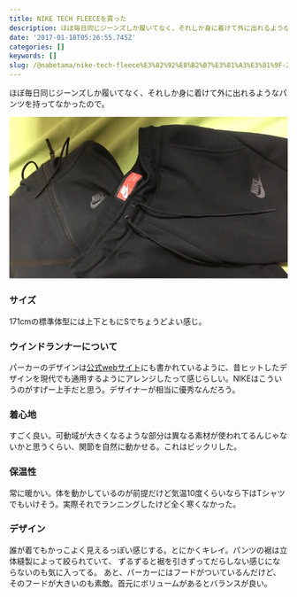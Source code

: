 ```yaml
---
title: NIKE TECH FLEECEを買った
description: ほぼ毎日同じジーンズしか履いてなく、それしか身に着けて外に出れるようなパンツを持ってなかったので。
date: '2017-01-18T05:26:55.745Z'
categories: []
keywords: []
slug: /@nabetama/nike-tech-fleece%E3%82%92%E8%B2%B7%E3%81%A3%E3%81%9F-2f5ac72650a3
---
```


ほぼ毎日同じジーンズしか履いてなく、それしか身に着けて外に出れるようなパンツを持ってなかったので。

![](1.jpg)

### サイズ

171cmの標準体型には上下ともにSでちょうどよい感じ。

### ウインドランナーについて

パーカーのデザインは[公式webサイト](http://store.nike.com/jp/ja_jp/pd/%E3%83%8A%E3%82%A4%E3%82%AD-%E3%82%B9%E3%83%9D%E3%83%BC%E3%83%84%E3%82%A6%E3%82%A7%E3%82%A2-%E3%83%86%E3%83%83%E3%82%AF-%E3%83%95%E3%83%AA%E3%83%BC%E3%82%B9-%E3%82%A6%E3%82%A3%E3%83%B3%E3%83%89%E3%83%A9%E3%83%B3%E3%83%8A%E3%83%BC-%E3%83%A1%E3%83%B3%E3%82%BA%E3%83%91%E3%83%BC%E3%82%AB%E3%83%BC/pid-11008318/pgid-11489723)にも書かれているように、昔ヒットしたデザインを現代でも通用するようにアレンジしたって感じらしい。NIKEはこういうのがすげー上手だと思う。デザイナーが相当に優秀なんだろう。

### 着心地

すごく良い。可動域が大きくなるような部分は異なる素材が使われてるんじゃないかと思うくらい、関節を自然に動かせる。これはビックリした。

### 保温性

常に暖かい。体を動かしているのが前提だけど気温10度くらいなら下はTシャツでもいけそう。実際それでランニングしたけど全く寒くなかった。

### デザイン

誰が着てもかっこよく見えるっぽい感じする。とにかくキレイ。パンツの裾は立体縫製によって絞られていて、 ずるずると裾を引きずってだらしない感じにならないのも気に入ってる。 あと、パーカーにはフードがついているんだけど、そのフードが大きいのも素敵。首元にボリュームがあるとバランスが良い。